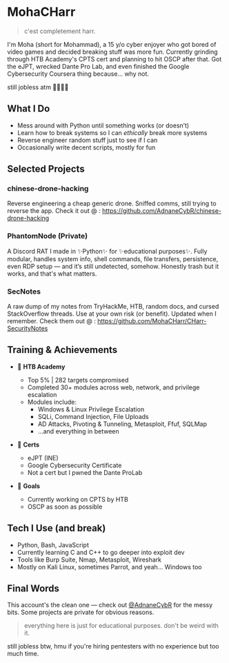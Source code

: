<!-- Maybe‌‌‌‌‍‌﻿‍‌‌‌‌‍‬﻿﻿‌‌‌‌‍‬‬‍‌‌‌‌‌‬‌‌‌‌‌‌‍‬‬‬‌‌‌‌‍﻿‍‬‌‌‌‌‍‬‍‍‌‌‌‌‍﻿‍‍‌‌‌‌‍﻿‬‌‌‌‌‌‌‬‌‌‌‌‌‌‍‬﻿‌‌‌‌‌‍‬‌‍‌‌‌‌‌‬‌‌‌‌‌‌‍﻿‌‌ ‌‌‌‌‍‬‌‍‌‌‌‌‍‬‬‍‌‌‌‌‍﻿‬‌‌‌‌‌‌‬‌‌maybe‌‌‌‌‍﻿‌‌‌‌‌‌‍‬﻿﻿‌‌‌‌‍﻿‍‍‌‌‌‌‍﻿‌‬ ‌‌‌‌‌‬‌‌‌‌‌‌‍‌‍﻿‌‌‌‌‍‬‌‍‌‌‌‌‍﻿‬‬‌‌‌‌‍‬‌‍maybe 💔💔🥀🥀 -->

# MohaCHarr

> c'est completement harr.

I'm Moha (short for Mohammad), a 15 y/o cyber enjoyer who got bored of video games and decided breaking stuff was more fun. Currently grinding through HTB Academy's CPTS cert and planning to hit OSCP after that. Got the eJPT, wrecked Dante Pro Lab, and even finished the Google Cybersecurity Coursera thing because… why not.

still jobless atm 🥀🥀💔💔

## What I Do

- Mess around with Python until something works (or doesn’t)
- Learn how to break systems so I can *ethically* break more systems
- Reverse engineer random stuff just to see if I can
- Occasionally write decent scripts, mostly for fun

## Selected Projects

### chinese-drone-hacking
Reverse engineering a cheap generic drone. Sniffed comms, still trying to reverse the app.
Check it out @ : https://github.com/AdnaneCybR/chinese-drone-hacking

### PhantomNode (Private)
A Discord RAT I made in ✨Python✨ for ✨educational purposes✨. Fully modular, handles system info, shell commands, file transfers, persistence, even RDP setup — and it’s still undetected, somehow. Honestly trash but it works, and that's what matters.

### SecNotes
A raw dump of my notes from TryHackMe, HTB, random docs, and cursed StackOverflow threads. Use at your own risk (or benefit). Updated when I remember.
Check them out @ : https://github.com/MohaCHarr/CHarr-SecurityNotes

## Training & Achievements

- 🎯 **HTB Academy**  
  - Top 5% | 282 targets compromised  
  - Completed 30+ modules across web, network, and privilege escalation  
  - Modules include:  
    - Windows & Linux Privilege Escalation  
    - SQLi, Command Injection, File Uploads  
    - AD Attacks, Pivoting & Tunneling, Metasploit, Ffuf, SQLMap  
    - ...and everything in between

- 🧠 **Certs**  
  - eJPT (INE)  
  - Google Cybersecurity Certificate
  - Not a cert but I pwned the Dante ProLab
 
- 🎯 **Goals**
  - Currently working on CPTS by HTB  
  - OSCP as soon as possible

## Tech I Use (and break)

- Python, Bash, JavaScript  
- Currently learning C and C++ to go deeper into exploit dev  
- Tools like Burp Suite, Nmap, Metasploit, Wireshark  
- Mostly on Kali Linux, sometimes Parrot, and yeah... Windows too

## Final Words

This account's the clean one — check out [@AdnaneCybR](https://github.com/AdnaneCybR) for the messy bits. Some projects are private for obvious reasons.

> everything here is just for educational purposes. don't be weird with it.

still jobless btw, hmu if you're hiring pentesters with no experience but too much time.

